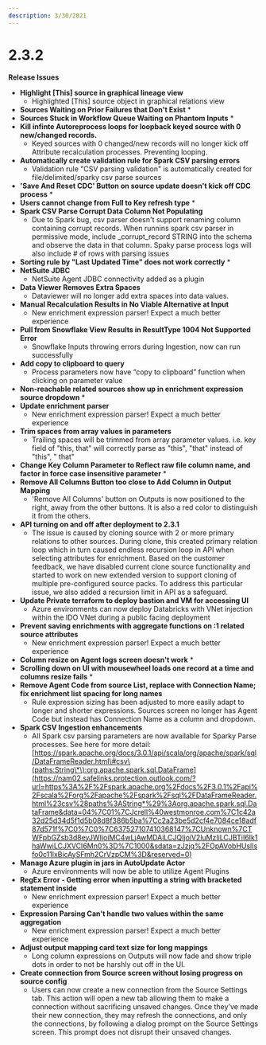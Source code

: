 ```yaml
---
description: 3/30/2021
---
```


# 2.3.2

**Release Issues**

* **Highlight \[This\] source in graphical lineage view**
  * Highlighted \[This\] source object in graphical relations view
* **Sources Waiting on Prior Failures that Don't Exist**
  * 
* **Sources Stuck in Workflow Queue Waiting on Phantom Inputs**
  * 
* **Kill infinte Autoreprocess loops for loopback keyed source with 0 new/changed records.**
  * Keyed sources with 0 changed/new records will no longer kick off Attribute recalculation processes. Preventing looping.
* **Automatically create validation rule for Spark CSV parsing errors**
  * Validation rule "CSV parsing validation" is automatically created for file/delimited/sparky csv parse sources
* **'Save And Reset CDC' Button on source update doesn't kick off CDC process**
  * 
* **Users cannot change from Full to Key refresh type**
  * 
* **Spark CSV Parse Corrupt Data Column Not Populating**
  * Due to Spark bug, csv parser doesn't support renaming column containing corrupt records. When runnins spark csv parser in permissive mode, include \_corrupt\_record STRING into the schema and observe the data in that column. Spaky parse process logs will also include \# of rows with parsing issues
* **Sorting rule by "Last Updated Time" does not work correctly**
  * 
* **NetSuite JDBC**
  * NetSuite Agent JDBC connectivity added as a plugin
* **Data Viewer Removes Extra Spaces**
  * Dataviewer will no longer add extra spaces into data values.
* **Manual Recalculation Results in No Viable Alternative at Input**
  * New enrichment expression parser! Expect a much better experience
* **Pull from Snowflake View Results in ResultType 1004 Not Supported Error**
  * Snowflake Inputs throwing errors during Ingestion, now can run successfully
* **Add copy to clipboard to query**
  * Process parameters now have “copy to clipboard” function when clicking on parameter value
* **Non-reachable related sources show up in enrichment expression source dropdown**
  * 
* **Update enrichment parser**
  * New enrichment expression parser! Expect a much better experience
* **Trim spaces from array values in parameters**
  * Trailing spaces will be trimmed from array parameter values. i.e. key field of "this, that" will correctly parse as "this", "that" instead of "this", " that"
* **Change Key Column Parameter to Reflect raw file column name, and factor in force case insensitive parameter**
  * 
* **Remove All Columns Button too close to Add Column in Output Mapping**
  * 'Remove All Columns' button on Outputs is now positioned to the right, away from the other buttons. It is also a red color to distinguish it from the others.
* **API turning on and off after deployment to 2.3.1**
  * The issue is caused by cloning source with 2 or more primary relations to other sources. During clone, this created primary relation loop which in turn caused endless recursion loop in API when selecting attributes for enrichment.  Based on the customer feedback, we have disabled current clone source functionality and started to work on new extended version to support cloning of multiple pre-configured source packs.  To address this particular issue, we also added a recursion limit in API as a safeguard.
* **Update Private terraform to deploy bastion and VM for accessing UI**
  * Azure environments can now deploy Databricks with VNet injection within the IDO VNet during a public facing deployment
* **Prevent saving enrichments with aggregate functions on :1 related source attributes**
  * New enrichment expression parser! Expect a much better experience
* **Column resize on Agent logs screen doesn't work**
  * 
* **Scrolling down on UI with mousewheel loads one record at a time and columns resize fails**
  * 
* **Remove Agent Code from source List, replace with Connection Name; fix enrichment list spacing for long names**
  * Rule expression sizing has been adjusted to more easily adapt to longer and shorter expressions.   Sources screen no longer has Agent Code but instead has Connection Name as a column and dropdown.
* **Spark CSV Ingestion enhancements**
  * All Spark csv parsing parameters are now available for Sparky Parse processes. See here for more detail: [https://spark.apache.org/docs/3.0.1/api/scala/org/apache/spark/sql/DataFrameReader.html\#csv\(paths:String\*\):org.apache.spark.sql.DataFrame](https://nam02.safelinks.protection.outlook.com/?url=https%3A%2F%2Fspark.apache.org%2Fdocs%2F3.0.1%2Fapi%2Fscala%2Forg%2Fapache%2Fspark%2Fsql%2FDataFrameReader.html%23csv%28paths%3AString*%29%3Aorg.apache.spark.sql.DataFrame&data=04%7C01%7CJcrell%40westmonroe.com%7C1c42a32d25d34d5f1d5b08d8f386b5ba%7Cc2a23be5d2cf4e7084ce18adf87d571f%7C0%7C0%7C637527107410368147%7CUnknown%7CTWFpbGZsb3d8eyJWIjoiMC4wLjAwMDAiLCJQIjoiV2luMzIiLCJBTiI6Ik1haWwiLCJXVCI6Mn0%3D%7C1000&sdata=zJzjq%2FOpAVobHUslIsfo0c11lxBicAySFmh2CrVzpCM%3D&reserved=0)
* **Manage Azure plugin in jars in AutoUpdate Actor**
  * Azure environments will now be able to utilize Agent Plugins
* **RegEx Error - Getting error when inputting a string with bracketed statement inside**
  * New enrichment expression parser! Expect a much better experience
* **Expression Parsing Can't handle two values within the same aggregation**
  * New enrichment expression parser! Expect a much better experience
* **Adjust output mapping card text size for long mappings**
  * Long column expressions on Outputs will now fade and show triple dots in order to not be harshly cut off in the UI.
* **Create connection from Source screen without losing progress on source config**
  * Users can now create a new connection from the Source Settings tab. This action will open a new tab allowing them to make a connection without sacrificing unsaved changes. Once they've made their new connection, they may refresh the connections, and only the connections, by following a dialog prompt on the Source Settings screen. This prompt does not disrupt their unsaved changes.


